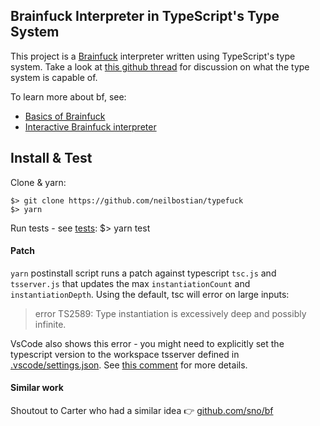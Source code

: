 ## Brainfuck Interpreter in TypeScript's Type System
This project is a [Brainfuck](https://en.wikipedia.org/wiki/Brainfuck) interpreter written using TypeScript's type system. Take a look at [this github thread](https://github.com/Microsoft/TypeScript/issues/14833) for discussion on what the type system is capable of.

To learn more about bf, see:
- [Basics of Brainfuck](https://gist.github.com/roachhd/dce54bec8ba55fb17d3a)
- [Interactive Brainfuck interpreter](https://www.nayuki.io/page/brainfuck-interpreter-javascript)

## Install & Test
Clone & yarn:

    $> git clone https://github.com/neilbostian/typefuck
    $> yarn

Run tests - see [tests](./tests):
    $> yarn test

#### Patch
`yarn` postinstall script runs a patch against typescript `tsc.js` and `tsserver.js` that updates the max `instantiationCount` and `instantiationDepth`. Using the default, tsc will error on large inputs:
> error TS2589: Type instantiation is excessively deep and possibly infinite.

VsCode also shows this error - you might need to explicitly set the typescript version to the workspace tsserver defined in [.vscode/settings.json](./.vscode/settings.json). See [this comment](https://github.com/microsoft/TypeScript/issues/34933#issuecomment-889570502) for more details.

#### Similar work
Shoutout to Carter who had a similar idea 👉 [github.com/sno/bf](https://github.com/sno2/bf)